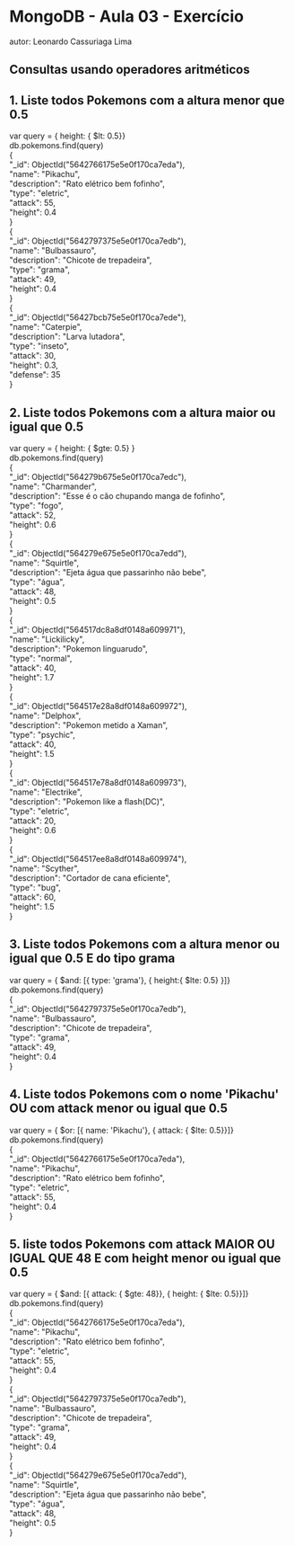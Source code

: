 # MongoDB - Aula 03 - Exercício
autor: Leonardo Cassuriaga Lima

## Consultas usando operadores aritméticos

## 1. Liste todos Pokemons com a altura menor que 0.5

var query = { height: { $lt: 0.5}}  
db.pokemons.find(query)  
{  
    "_id": ObjectId("5642766175e5e0f170ca7eda"),  
    "name": "Pikachu",  
    "description": "Rato elétrico bem fofinho",  
    "type": "eletric",  
    "attack": 55,  
    "height": 0.4  
}  
{  
    "_id": ObjectId("5642797375e5e0f170ca7edb"),  
    "name": "Bulbassauro",  
    "description": "Chicote de trepadeira",  
    "type": "grama",  
    "attack": 49,  
    "height": 0.4  
}  
{  
    "_id": ObjectId("56427bcb75e5e0f170ca7ede"),  
    "name": "Caterpie",  
    "description": "Larva lutadora",  
    "type": "inseto",  
    "attack": 30,  
    "height": 0.3,  
    "defense": 35  
}  

## 2. Liste todos Pokemons com a altura maior ou igual que 0.5 

var query = { height: { $gte: 0.5} }  
db.pokemons.find(query)  
{  
    "_id": ObjectId("564279b675e5e0f170ca7edc"),  
    "name": "Charmander",  
    "description": "Esse é o cão chupando manga de fofinho",  
    "type": "fogo",  
    "attack": 52,  
    "height": 0.6  
}  
{  
    "_id": ObjectId("564279e675e5e0f170ca7edd"),  
    "name": "Squirtle",  
    "description": "Ejeta água que passarinho não bebe",  
    "type": "água",  
    "attack": 48,  
    "height": 0.5  
}  
{  
    "_id": ObjectId("564517dc8a8df0148a609971"),  
    "name": "Lickilicky",  
    "description": "Pokemon linguarudo",  
    "type": "normal",  
    "attack": 40,  
    "height": 1.7  
}  
{  
    "_id": ObjectId("564517e28a8df0148a609972"),  
    "name": "Delphox",  
    "description": "Pokemon metido a Xaman",  
    "type": "psychic",  
    "attack": 40,  
    "height": 1.5  
}  
{  
    "_id": ObjectId("564517e78a8df0148a609973"),  
    "name": "Electrike",  
    "description": "Pokemon like a flash(DC)",  
    "type": "eletric",  
    "attack": 20,  
    "height": 0.6  
}  
{  
    "_id": ObjectId("564517ee8a8df0148a609974"),  
    "name": "Scyther",  
    "description": "Cortador de cana eficiente",  
    "type": "bug",  
    "attack": 60,  
    "height": 1.5  
}  


## 3. Liste todos Pokemons com a altura menor ou igual que 0.5 E do tipo grama

var query = { $and: [{ type: 'grama'}, { height:{ $lte: 0.5} }]}  
db.pokemons.find(query)  
{  
    "_id": ObjectId("5642797375e5e0f170ca7edb"),  
    "name": "Bulbassauro",  
    "description": "Chicote de trepadeira",  
    "type": "grama",  
    "attack": 49,  
    "height": 0.4  
}  

## 4. Liste todos Pokemons com o nome 'Pikachu' OU com attack menor ou igual que 0.5

var query = { $or: [{ name: 'Pikachu'}, { attack: { $lte: 0.5}}]}  
db.pokemons.find(query)  
{  
    "_id": ObjectId("5642766175e5e0f170ca7eda"),  
    "name": "Pikachu",  
    "description": "Rato elétrico bem fofinho",  
    "type": "eletric",  
    "attack": 55,  
    "height": 0.4  
}  

## 5. liste todos Pokemons com attack MAIOR OU IGUAL QUE 48 E com height menor ou igual que 0.5

var query = { $and: [{ attack: { $gte: 48}}, { height: { $lte: 0.5}}]}  
db.pokemons.find(query)  
{  
    "_id": ObjectId("5642766175e5e0f170ca7eda"),  
    "name": "Pikachu",  
    "description": "Rato elétrico bem fofinho",  
    "type": "eletric",  
    "attack": 55,  
    "height": 0.4  
}  
{  
    "_id": ObjectId("5642797375e5e0f170ca7edb"),  
    "name": "Bulbassauro",  
    "description": "Chicote de trepadeira",  
    "type": "grama",  
    "attack": 49,  
    "height": 0.4  
}  
{  
    "_id": ObjectId("564279e675e5e0f170ca7edd"),  
    "name": "Squirtle",  
    "description": "Ejeta água que passarinho não bebe",  
    "type": "água",  
    "attack": 48,  
    "height": 0.5  
}  